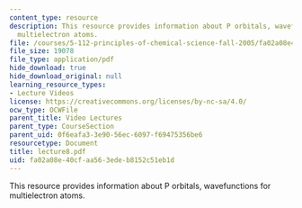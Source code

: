 ```yaml
---
content_type: resource
description: This resource provides information about P orbitals, wavefunctions for
  multielectron atoms.
file: /courses/5-112-principles-of-chemical-science-fall-2005/fa02a08e40cfaa563edeb8152c51eb1d_lecture8.pdf
file_size: 19078
file_type: application/pdf
hide_download: true
hide_download_original: null
learning_resource_types:
- Lecture Videos
license: https://creativecommons.org/licenses/by-nc-sa/4.0/
ocw_type: OCWFile
parent_title: Video Lectures
parent_type: CourseSection
parent_uid: 0f6eafa3-3e90-56ec-6097-f69475356be6
resourcetype: Document
title: lecture8.pdf
uid: fa02a08e-40cf-aa56-3ede-b8152c51eb1d
---
```

This resource provides information about P orbitals, wavefunctions for multielectron atoms.